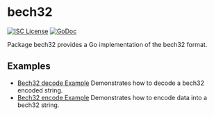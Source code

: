 bech32
==========

[![ISC License](http://img.shields.io/badge/license-ISC-blue.svg)](https://choosealicense.com/licenses/isc/)
[![GoDoc](https://godoc.org/github.com/zuanet/zuad/util/bech32?status.png)](http://godoc.org/github.com/zuanet/zuad/util/bech32)

Package bech32 provides a Go implementation of the bech32 format.

## Examples

* [Bech32 decode Example](http://godoc.org/github.com/zuanet/zuad/util/bech32#example-Bech32Decode)
  Demonstrates how to decode a bech32 encoded string.
* [Bech32 encode Example](http://godoc.org/github.com/zuanet/zuad/util/bech32#example-BechEncode)
  Demonstrates how to encode data into a bech32 string.

